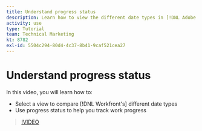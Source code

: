 ```yaml
---
title: Understand progress status
description: Learn how to view the different date types in [!DNL Adobe Workfront] and use progress status to help you track work progress.
activity: use
type: Tutorial
team: Technical Marketing
kt: 8782
exl-id: 5504c294-80d4-4c37-8b41-9caf521cea27
---
```

# Understand progress status

In this video, you will learn how to:

* Select a view to compare [!DNL Workfront's] different date types
* Use progress status to help you track work progress

>[!VIDEO](https://video.tv.adobe.com/v/335095/?quality=12)

<!---
Task progress status overview
Definitions for the project, task, and issue dates within Workfront
Project timelines
--->
